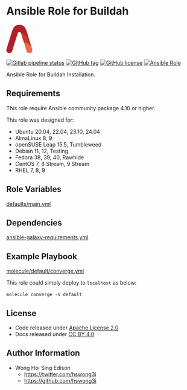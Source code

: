# Ansible Role for Buildah

<a href="https://alvistack.com" title="AlviStack" target="_blank"><img src="/alvistack.svg" height="75" alt="AlviStack"></a>

[![Gitlab pipeline status](https://img.shields.io/gitlab/pipeline/alvistack/ansible-role-buildah/master)](https://gitlab.com/alvistack/ansible-role-buildah/-/pipelines)
[![GitHub tag](https://img.shields.io/github/tag/alvistack/ansible-role-buildah.svg)](https://github.com/alvistack/ansible-role-buildah/tags)
[![GitHub license](https://img.shields.io/github/license/alvistack/ansible-role-buildah.svg)](https://github.com/alvistack/ansible-role-buildah/blob/master/LICENSE)
[![Ansible Role](https://img.shields.io/badge/galaxy-alvistack.buildah-blue.svg)](https://galaxy.ansible.com/alvistack/buildah)

Ansible Role for Buildah Installation.

## Requirements

This role require Ansible community package 4.10 or higher.

This role was designed for:

- Ubuntu 20.04, 22.04, 23.10, 24.04
- AlmaLinux 8, 9
- openSUSE Leap 15.5, Tumbleweed
- Debian 11, 12, Testing
- Fedora 38, 39, 40, Rawhide
- CentOS 7, 8 Stream, 9 Stream
- RHEL 7, 8, 9

## Role Variables

[defaults/main.yml](defaults/main.yml)

## Dependencies

[ansible-galaxy-requirements.yml](ansible-galaxy-requirements.yml)

## Example Playbook

[molecule/default/converge.yml](molecule/default/converge.yml)

This role could simply deploy to `localhost` as below:

    molecule converge -s default

## License

- Code released under [Apache License 2.0](LICENSE)
- Docs released under [CC BY 4.0](http://creativecommons.org/licenses/by/4.0/)

## Author Information

- Wong Hoi Sing Edison
  - <https://twitter.com/hswong3i>
  - <https://github.com/hswong3i>
